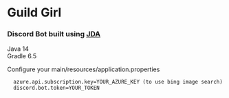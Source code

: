 # Guild Girl 
### Discord Bot built using [JDA](https://github.com/DV8FromTheWorld/JDA)  
Java 14  
Gradle 6.5

Configure your main/resources/application.properties  
```
  azure.api.subscription.key=YOUR_AZURE_KEY (to use bing image search)
  discord.bot.token=YOUR_TOKEN
```
